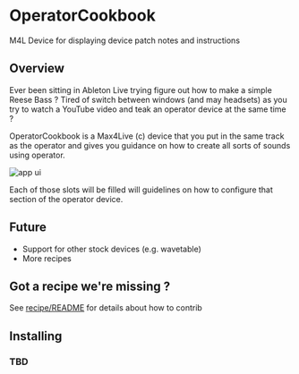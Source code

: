 # OperatorCookbook


M4L Device for displaying device patch notes and instructions

## Overview

Ever been sitting in Ableton Live trying figure out how to make a simple Reese
Bass ? Tired of switch between windows (and may headsets) as you try to watch a
YouTube video and teak an operator device at the same time ?

OperatorCookbook is a Max4Live (c) device that you put in the same track as the
operator and gives you guidance on how to create all sorts of sounds using
operator.

![app ui](https://github.com/Spooqs/OperatorCookbook/blob/main/docs/ocb_mockup2.png)

Each of those slots will be filled will guidelines on how to configure that
section of the operator device.

## Future
- Support for other stock devices (e.g. wavetable)
- More recipes

## Got a recipe we're missing ?

See [recipe/README](recipes/README.md) for details about how to contrib

## Installing

### TBD
